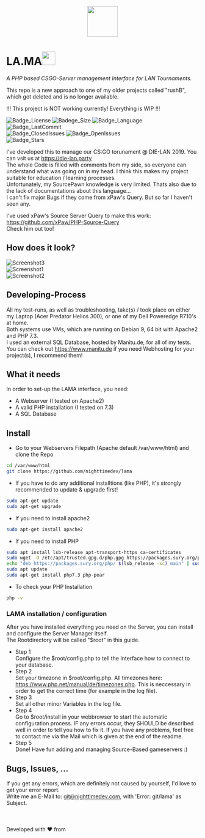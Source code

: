 <p align="center">
<img src="https://development.lintra.nighttimedev.com/assets/media/img/ntd_black.svg" data-canonical-src="https://development.lintra.nighttimedev.com/assets/media/img/ntd_black.svg" height="80" />  
</p>

# LA.MA<img src="https://i.imgur.com/g3xXGSP.png" data-canonical-src="https://i.imgur.com/g3xXGSP.png" height="35" />  

*A PHP based CSGO-Server management Interface for LAN Tournaments.*  

This repo is a new approach to one of my older projects called "rushB", which got deleted and is no longer available.   

!!! This project is NOT working currently! Everything is WIP !!!  

![Badge_License](https://img.shields.io/github/license/nighttimedev/lama.svg)
![Badege_Size](https://img.shields.io/github/repo-size/nighttimedev/lama.svg)
![Badge_Language](https://img.shields.io/github/languages/top/nighttimedev/lama.svg)
![Badge_LastCommit](https://img.shields.io/github/last-commit/nighttimedev/lama.svg)  
![Badge_ClosedIssues](https://img.shields.io/github/issues-closed/nighttimedev/lama.svg)
![Badge_OpenIssues](https://img.shields.io/github/issues/nighttimedev/lama.svg)  
![Badge_Stars](https://img.shields.io/github/stars/nighttimedev/lama.svg?style=social)


I've developed this to manage our CS:GO torunament @ DIE-LAN 2019. You can vsit us at https://die-lan.party  
The whole Code is filled with comments from my side, so everyone can understand what was going on in my head. I think this makes my project suitable for education / learning processes.  
Unfortunately, my SourcePawn knowledge is very limited. Thats also due to the lack of documentations about this language...  
I can't fix major Bugs if they come from xPaw's Query. But so far I haven't seen any.  

I've used xPaw's Source Server Query to make this work: https://github.com/xPaw/PHP-Source-Query  
Check him out too!  
## How does it look?  
![Screenshot3](https://i.imgur.com/cf5EM6C.jpg)  
![Screenshot1](https://cdn.nighttimedev.com/images/lama/lama1.png)  
![Screenshot2](https://i.imgur.com/uEDBh6Q.png)  
## Developing-Process
All my test-runs, as well as troubleshooting, take(s) / took place on either my Laptop (Acer Predator Helios 300), or one of my Dell Poweredge R710's at home.  
Both systems use VMs, which are running on Debian 9, 64 bit with Apache2 and PHP 7.3.  
I used an external SQL Database, hosted by Manitu.de, for all of my tests.  
You can check out https://www.manitu.de if you need Webhosting for your project(s), I recommend them!  
## What it needs
In order to set-up the LAMA interface, you need:  
- A Webserver (I tested on Apache2)  
- A valid PHP installation (I tested on 7.3)  
- A SQL Database  
## Install
- Go to your Webservers Filepath (Apache default /var/www/html) and clone the Repo  
```sh
cd /var/www/html
git clone https://github.com/nighttimedev/lama
```  
- If you have to do any additional installtions (like PHP), it's strongly recommended to update & upgrade first! 
```sh
sudo apt-get update
sudo apt-get upgrade
```  
- If you need to install apache2  
```sh
sudo apt-get install apache2
```
- If you need to install PHP  
```sh
sudo apt install lsb-release apt-transport-https ca-certificates
sudo wget -O /etc/apt/trusted.gpg.d/php.gpg https://packages.sury.org/php/apt.gpg
echo "deb https://packages.sury.org/php/ $(lsb_release -sc) main" | sudo tee /etc/apt/sources.list.d/php7.3.list
sudo apt update
sudo apt-get install php7.3 php-pear
```
- To check your PHP Installation
```sh
php -v
```  
### LAMA installation / configuration  
After you have installed everything you need on the Server, you can install and configure the Server Manager itself.  
The Rootdirectory will be called "$root" in this guide.  
- Step 1  
Configure the $root/config.php to tell the Interface how to connect to your database.  
- Step 2  
Set your timezone in $root/config.php. All timezones here: https://www.php.net/manual/de/timezones.php. This is  neccessary in order to get the correct time (for example in the log file).    
- Step 3  
Set all other minor Variables in the log file.  
- Step 4  
Go to $root/install in your webbrowser to start the automatic configuration process. IF any errors occur, they SHOULD be described well in order to tell you how to fix it. If you have any problems, feel free to contact me via the Mail which is given at the end of the readme.  
- Step 5  
Done! Have fun adding and managing Source-Based gameservers :)  
  
## Bugs, Issues, ...
If you get any errors, which are definitely not caused by yourself, I'd love to get your error report.  
Write me an E-Mail to: git@nighttimedev.com, with 'Error: git/lama' as Subject.
<br>
<br>
<br>  
Developed with :heart: from <img src="https://upload.wikimedia.org/wikipedia/en/thumb/b/ba/Flag_of_Germany.svg/1280px-Flag_of_Germany.svg.png" data-canonical-src="https://gyazo.com/eb5c5741b6a9a16c692170a41a49c858.png" width="25" height="15" />
